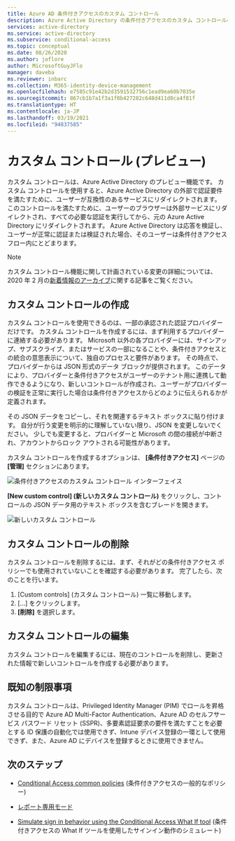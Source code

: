 ```yaml
---
title: Azure AD 条件付きアクセスのカスタム コントロール
description: Azure Active Directory の条件付きアクセスのカスタム コントロールのしくみについて説明します。
services: active-directory
ms.service: active-directory
ms.subservice: conditional-access
ms.topic: conceptual
ms.date: 08/26/2020
ms.author: joflore
author: MicrosoftGuyJFlo
manager: daveba
ms.reviewer: inbarc
ms.collection: M365-identity-device-management
ms.openlocfilehash: e7585c91e42b2d3591532756c1ead9ea60b7035e
ms.sourcegitcommit: 867cb1b7a1f3a1f0b427282c648d411d0ca4f81f
ms.translationtype: HT
ms.contentlocale: ja-JP
ms.lasthandoff: 03/19/2021
ms.locfileid: "94837585"
---
```

# <a name="custom-controls-preview"></a>カスタム コントロール (プレビュー)

カスタム コントロールは、Azure Active Directory のプレビュー機能です。 カスタム コントロールを使用すると、Azure Active Directory の外部で認証要件を満たすために、ユーザーが互換性のあるサービスにリダイレクトされます。 このコントロールを満たすために、ユーザーのブラウザーは外部サービスにリダイレクトされ、すべての必要な認証を実行してから、元の Azure Active Directory にリダイレクトされます。 Azure Active Directory は応答を検証し、ユーザーが正常に認証または検証された場合、そのユーザーは条件付きアクセス フロー内にとどまります。

> [!NOTE]
> カスタム コントロール機能に関して計画されている変更の詳細については、2020 年 2 月の[新着情報のアーカイブ](../fundamentals/whats-new-archive.md#upcoming-changes-to-custom-controls)に関する記事をご覧ください。

## <a name="creating-custom-controls"></a>カスタム コントロールの作成

カスタム コントロールを使用できるのは、一部の承認された認証プロバイダーだけです。 カスタム コントロールを作成するには、まず利用するプロバイダーに連絡する必要があります。 Microsoft 以外の各プロバイダーには、サインアップ、サブスクライブ、またはサービスの一部になることや、条件付きアクセスとの統合の意思表示について、独自のプロセスと要件があります。 その時点で、プロバイダーからは JSON 形式のデータ ブロックが提供されます。 このデータにより、プロバイダーと条件付きアクセスがユーザーのテナント用に連携して動作できるようになり、新しいコントロールが作成され、ユーザーがプロバイダーの検証を正常に実行した場合は条件付きアクセスからどのように伝えられるかが定義されます。

その JSON データをコピーし、それを関連するテキスト ボックスに貼り付けます。 自分が行う変更を明示的に理解していない限り、JSON を変更しないでください。 少しでも変更すると、プロバイダーと Microsoft の間の接続が中断され、アカウントからロック アウトされる可能性があります。

カスタム コントロールを作成するオプションは、 **[条件付きアクセス]** ページの **[管理]** セクションにあります。

![条件付きアクセスのカスタム コントロール インターフェイス](./media/controls/custom-controls-conditional-access.png)

**[New custom control] \(新しいカスタム コントロール)** をクリックし、コントロールの JSON データ用のテキスト ボックスを含むブレードを開きます。  

![新しいカスタム コントロール](./media/controls/new-custom-controls-conditional-access.png)

## <a name="deleting-custom-controls"></a>カスタム コントロールの削除

カスタム コントロールを削除するには、まず、それがどの条件付きアクセス ポリシーでも使用されていないことを確認する必要があります。 完了したら、次のことを行います。

1. [Custom controls] \(カスタム コントロール) 一覧に移動します。
1. […] をクリックします。  
1. **[削除]** を選択します。

## <a name="editing-custom-controls"></a>カスタム コントロールの編集

カスタム コントロールを編集するには、現在のコントロールを削除し、更新された情報で新しいコントロールを作成する必要があります。

## <a name="known-limitations"></a>既知の制限事項

カスタム コントロールは、Privileged Identity Manager (PIM) でロールを昇格させる目的で Azure AD Multi-Factor Authentication、Azure AD のセルフサービス パスワード リセット (SSPR)、多要素認証要求の要件を満たすことを必要とする ID 保護の自動化では使用できず、Intune デバイス登録の一環として使用できず、また、Azure AD にデバイスを登録するときに使用できません。

## <a name="next-steps"></a>次のステップ

- [Conditional Access common policies](concept-conditional-access-policy-common.md) (条件付きアクセスの一般的なポリシー)

- [レポート専用モード](concept-conditional-access-report-only.md)

- [Simulate sign in behavior using the Conditional Access What If tool](troubleshoot-conditional-access-what-if.md) (条件付きアクセスの What If ツールを使用したサインイン動作のシミュレート)
